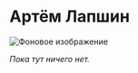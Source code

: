 # Артём Лапшин

![Фоновое изображение](https://github.com/user-attachments/assets/9de36b73-decd-4782-9d7a-ed786dcb947c)


_Пока тут ничего нет._
